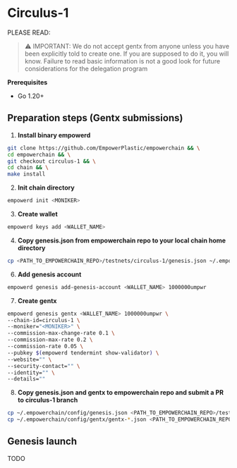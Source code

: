 # Circulus-1

PLEASE READ:
> ⚠️ IMPORTANT: We do not accept gentx from anyone unless you have been explicitly told to create one. If you are supposed to do it, you will know.
> Failure to read basic information is not a good look for future considerations for the delegation program

**Prerequisites**
- Go 1.20+

## Preparation steps (Gentx submissions)

1. **Install binary empowerd**
```bash
git clone https://github.com/EmpowerPlastic/empowerchain && \
cd empowerchain && \
git checkout circulus-1 && \
cd chain && \
make install
```

2. **Init chain directory**
```bash
empowerd init <MONIKER>
```

3. **Create wallet**
```bash
empowerd keys add <WALLET_NAME>
```

4. **Copy genesis.json from empowerchain repo to your local chain home directory**
```bash
cp <PATH_TO_EMPOWERCHAIN_REPO>/testnets/circulus-1/genesis.json ~/.empowerchain/config/genesis.json
```

6. **Add genesis account**
```bash
empowerd genesis add-genesis-account <WALLET_NAME> 1000000umpwr
```

7. **Create gentx**
```bash
empowerd genesis gentx <WALLET_NAME> 1000000umpwr \
--chain-id=circulus-1 \
--moniker="<MONIKER>" \
--commission-max-change-rate 0.1 \
--commission-max-rate 0.2 \
--commission-rate 0.05 \
--pubkey $(empowerd tendermint show-validator) \
--website="" \
--security-contact="" \
--identity="" \
--details=""
```

8. **Copy genesis.json and gentx to empowerchain repo and submit a PR to circulus-1 branch**
```bash
cp ~/.empowerchain/config/genesis.json <PATH_TO_EMPOWERCHAIN_REPO>/testnets/circulus-1/genesis.json
cp ~/.empowerchain/config/gentx/gentx-*.json <PATH_TO_EMPOWERCHAIN_REPO>/testnets/circulus-1/gentx/
```


## Genesis launch

TODO
